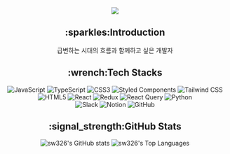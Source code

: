 <div align="center">
<img src="https://capsule-render.vercel.app/api?type=soft&color=0:3498db,100:8e44ad&height=200&section=header&text=SeoungWoo%20Kim&fontSize=90" />

<h2>:sparkles:Introduction</h2>

<p>급변하는 시대의 흐름과 함께하고 싶은 개발자</p>

<h2>:wrench:Tech Stacks</h2>

<p>
  <img src="https://img.shields.io/badge/-JavaScript-F7DF1E?style=flat-square&logo=javascript&logoColor=black" alt="JavaScript" />
  <img src="https://img.shields.io/badge/-TypeScript-3178C6?style=flat-square&logo=typescript&logoColor=white" alt="TypeScript" />
  <img src="https://img.shields.io/badge/-CSS3-1572B6?style=flat-square&logo=css3&logoColor=white" alt="CSS3" />
  <img src="https://img.shields.io/badge/-Styled%20Components-DB7093?style=flat-square&logo=styled-components&logoColor=white" alt="Styled Components" />
  <img src="https://img.shields.io/badge/-Tailwind%20CSS-38B2AC?style=flat-square&logo=tailwind-css&logoColor=white" alt="Tailwind CSS" /><br/>
  <img src="https://img.shields.io/badge/-HTML5-E34F26?style=flat-square&logo=html5&logoColor=white" alt="HTML5" />
  <img src="https://img.shields.io/badge/-React-61DAFB?style=flat-square&logo=react&logoColor=black" alt="React" />
<!--   <img src="https://img.shields.io/badge/-Next.js-000000?style=flat-square&logo=next.js&logoColor=white" alt="Next.js" /> -->
  <img src="https://img.shields.io/badge/-Redux-764ABC?style=flat-square&logo=redux&logoColor=white" alt="Redux" />
  <img src="https://img.shields.io/badge/-React%20Query-FF4154?style=flat-square&logo=react-query&logoColor=white" alt="React Query" />
  <img src="https://img.shields.io/badge/-Python-3776AB?style=flat-square&logo=python&logoColor=white" alt="Python" /><br/>
  <img src="https://img.shields.io/badge/-Slack-4A154B?style=flat-square&logo=slack&logoColor=white" alt="Slack" />
  <img src="https://img.shields.io/badge/-Notion-000000?style=flat-square&logo=notion&logoColor=white" alt="Notion" />
  <img src="https://img.shields.io/badge/-GitHub-181717?style=flat-square&logo=github&logoColor=white" alt="GitHub" />
</p>

<h2>:signal_strength:GitHub Stats</h2>

<img src="https://github-readme-stats.vercel.app/api?username=sw326&show_icons=true&theme=radical" alt="sw326's GitHub stats" />

<img src="https://github-readme-stats.vercel.app/api/top-langs/?username=sw326&layout=compact&theme=radical" alt="sw326's Top Languages" />

</div>
